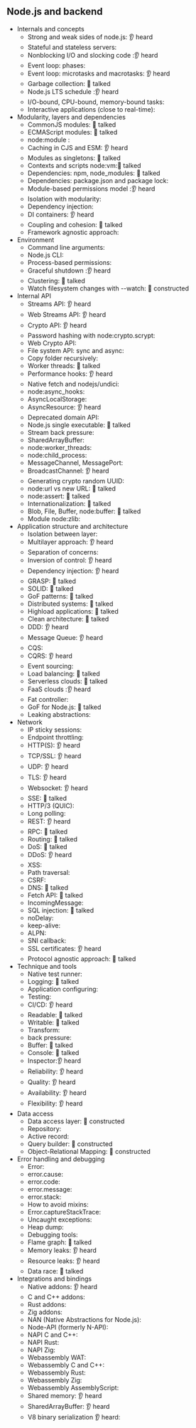 ## Node.js and backend

- Internals and concepts
  - Strong and weak sides of node.js: 👂 heard
  - Stateful and stateless servers:
  - Nonblocking I/O and slocking code :👂 heard
  - Event loop: phases:
  - Event loop: microtasks and macrotasks: 👂 heard
  - Garbage collection: 📢 talked
  - Node.js LTS schedule :👂 heard
  - I/O-bound, CPU-bound, memory-bound tasks:
  - Interactive applications (close to real-time):
- Modularity, layers and dependencies
  - CommonJS modules: 📢 talked
  - ECMAScript modules: 📢 talked
  - node:module :
  - Caching in CJS and ESM: 👂 heard
  - Modules as singletons: 📢 talked
  - Contexts and scripts node:vm:📢 talked 
  - Dependencies: npm, node_modules: 📢 talked 
  - Dependencies: package.json and package lock:
  - Module-based permissions model :👂 heard
  - Isolation with modularity:
  - Dependency injection:
  - DI containers: 👂 heard
  - Coupling and cohesion: 📢 talked
  - Framework agnostic approach:
- Environment
  - Command line arguments:
  - Node.js CLI:
  - Process-based permissions:
  - Graceful shutdown :👂 heard
  - Clustering: 📢 talked
  - Watch filesystem changes with --watch: 🚀 constructed
- Internal API
  - Streams API: 👂 heard
  - Web Streams API:  👂 heard
  - Crypto API:  👂 heard
  - Password hashing with node:crypto.scrypt:
  - Web Crypto API: 
  - File system API: sync and async:
  - Copy folder recursively:
  - Worker threads: 📢 talked
  - Performance hooks: 👂 heard
  - Native fetch and nodejs/undici:
  - node:async_hooks: 
  - AsyncLocalStorage:
  - AsyncResource: 👂 heard
  - Deprecated domain API:
  - Node.js single executable: 📢 talked
  - Stream back pressure:
  - SharedArrayBuffer:
  - node:worker_threads:
  - node:child_process:
  - MessageChannel, MessagePort:
  - BroadcastChannel: 👂 heard
  - Generating crypto random UUID:
  - node:url vs new URL: 📢 talked 
  - node:assert: 📢 talked
  - Internationalization: 📢 talked
  - Blob, File, Buffer, node:buffer: 📢 talked
  - Module node:zlib:
- Application structure and architecture
  - Isolation between layer:
  - Multilayer approach: 👂 heard
  - Separation of concerns:
  - Inversion of control: 👂 heard
  - Dependency injection: 👂 heard
  - GRASP: 📢 talked
  - SOLID: 📢 talked
  - GoF patterns: 📢 talked
  - Distributed systems: 📢 talked
  - Highload applications: 📢 talked
  - Clean architecture: 📢 talked
  - DDD: 👂 heard
  - Message Queue: 👂 heard
  - CQS:
  - CQRS: 👂 heard
  - Event sourcing:
  - Load balancing: 📢 talked
  - Serverless clouds: 📢 talked
  - FaaS clouds :👂 heard
  - Fat controller:
  - GoF for Node.js: 📢 talked
  - Leaking abstractions:
- Network
  - IP sticky sessions:
  - Endpoint throttling:
  - HTTP(S): 👂 heard
  - TCP/SSL: 👂 heard
  - UDP: 👂 heard
  - TLS: 👂 heard
  - Websocket: 👂 heard
  - SSE: 📢 talked
  - HTTP/3 (QUIC):
  - Long polling:
  - REST: 👂 heard
  - RPC: 📢 talked
  - Routing: 📢 talked
  - DoS: 📢 talked
  - DDoS: 👂 heard
  - XSS:
  - Path traversal:
  - CSRF:
  - DNS: 📢 talked
  - Fetch API: 📢 talked
  - IncomingMessage:
  - SQL injection: 📢 talked
  - noDelay:
  - keep-alive:
  - ALPN:
  - SNI callback:
  - SSL certificates: 👂 heard
  - Protocol agnostic approach: 📢 talked
- Technique and tools
  - Native test runner:
  - Logging: 📢 talked
  - Application configuring:
  - Testing:
  - CI/CD: 👂 heard
  - Readable: 📢 talked
  - Writable: 📢 talked
  - Transform:
  - back pressure:
  - Buffer: 📢 talked
  - Console: 📢 talked
  - Inspector:👂 heard
  - Reliability: 👂 heard 
  - Quality: 👂 heard
  - Availability: 👂 heard
  - Flexibility: 👂 heard
- Data access
  - Data access layer: 🚀 constructed
  - Repository:
  - Active record:
  - Query builder:  🚀 constructed
  - Object-Relational Mapping: 🚀 constructed
- Error handling and debugging
  - Error:
  - error.cause:
  - error.code:
  - error.message:
  - error.stack:
  - How to avoid mixins:
  - Error.captureStackTrace:
  - Uncaught exceptions: 
  - Heap dump:
  - Debugging tools:
  - Flame graph: 📢 talked
  - Memory leaks: 👂 heard
  - Resource leaks: 👂 heard
  - Data race: 📢 talked
- Integrations and bindings
  - Native addons: 👂 heard
  - C and C++ addons:
  - Rust addons: 
  - Zig addons:
  - NAN (Native Abstractions for Node.js):
  - Node-API (formerly N-API):
  - NAPI C and C++:
  - NAPI Rust:
  - NAPI Zig:
  - Webassembly WAT:
  - Webassembly C and C++:
  - Webassembly Rust:
  - Webassembly Zig:
  - Webassembly AssemblyScript:
  - Shared memory: 👂 heard
  - SharedArrayBuffer: 👂 heard
  - V8 binary serialization 👂 heard:
